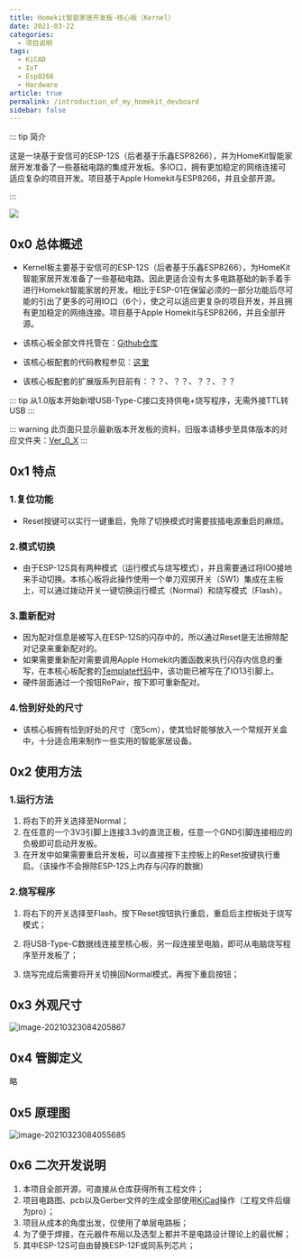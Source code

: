 ```yaml
---
title: Homekit智能家居开发板-核心板（Kernel）
date: 2021-03-22
categories:
  - 项目说明
tags:
  - KiCAD
  - IoT
  - Esp8266
  - Hardware
article: true
permalink: /introduction_of_my_homekit_devboard
sidebar: false
---
```


::: tip 简介

这是一块基于安信可的ESP-12S（后者基于乐鑫ESP8266），并为HomeKit智能家居开发准备了一些基础电路的集成开发板。多IO口，拥有更加稳定的网络连接可适应复杂的项目开发。项目基于Apple Homekit与ESP8266，并且全部开源。

:::

<!-- more -->





![](https://i.loli.net/2021/04/25/7UIwNgHVvEPiTyp.png)

## 0x0 总体概述

- Kernel板主要基于安信可的ESP-12S（后者基于乐鑫ESP8266），为HomeKit智能家居开发准备了一些基础电路。因此更适合没有太多电路基础的新手着手进行Homekit智能家居的开发。相比于ESP-01在保留必须的一部分功能后尽可能的引出了更多的可用IO口（6个），使之可以适应更复杂的项目开发，并且拥有更加稳定的网络连接。项目基于Apple Homekit与ESP8266，并且全部开源。

- 该核心板全部文件托管在：[Github仓库](https://github.com/ColdeZhang/Kernel_Board)

- 该核心板配套的代码教程参见：[这里](https://blog.deercloud.site/how_to_code_homekit_with_arduino)

- 该核心板配套的扩展版系列目前有：？？、？？、？？、？？



::: tip
从1.0版本开始新增USB-Type-C接口支持供电+烧写程序，无需外接TTL转USB
:::

::: warning
此页面只显示最新版本开发板的资料，旧版本请移步至具体版本的对应文件夹：[Ver_0_X](https://github.com/ColdeZhang/Kernel_Board/tree/main/Ver_0_X)
:::


## 0x1 特点

### 1.复位功能

- Reset按键可以实行一键重启，免除了切换模式时需要拔插电源重启的麻烦。


### 2.模式切换

- 由于ESP-12S具有两种模式（运行模式与烧写模式），并且需要通过将IO0接地来手动切换。本核心板将此操作使用一个单刀双掷开关（SW1）集成在主板上，可以通过拨动开关一键切换运行模式（Normal）和烧写模式（Flash）。


### 3.重新配对

- 因为配对信息是被写入在ESP-12S的闪存中的，所以通过Reset是无法擦除配对记录来重新配对的。
- 如果需要重新配对需要调用Apple Homekit内置函数来执行闪存内信息的重写，在本核心板配套的[Template代码](https://github.com/ColdeZhang/Esp8266_Homekit_Template)中，该功能已被写在了IO13引脚上。
- 硬件层面通过一个按钮RePair，按下即可重新配对。

### 4.恰到好处的尺寸

- 该核心板拥有恰到好处的尺寸（宽5cm），使其恰好能够放入一个常规开关盒中，十分适合用来制作一些实用的智能家居设备。




## 0x2 使用方法

### 1.运行方法

1. 将右下的开关选择至Normal；
2. 在任意的一个3V3引脚上连接3.3v的直流正极，任意一个GND引脚连接相应的负极即可启动开发板。
3. 在开发中如果需要重启开发板，可以直接按下主控板上的Reset按键执行重启。（该操作不会擦除ESP-12S上内存与闪存的数据）

### 2.烧写程序

1. 将右下的开关选择至Flash，按下Reset按钮执行重启，重启后主控板处于烧写模式；

2. 将USB-Type-C数据线连接至核心板，另一段连接至电脑，即可从电脑烧写程序至开发板了；
3. 烧写完成后需要将开关切换回Normal模式，再按下重启按钮；



## 0x3 外观尺寸

![image-20210323084205867](https://i.loli.net/2021/04/25/t4cLPs1NkHiwRTF.png)

## 0x4 管脚定义

略



## 0x5 原理图

![image-20210323084055685](https://i.loli.net/2021/04/25/G9FTKOhui3PEt5R.png)



## 0x6 二次开发说明

1. 本项目全部开源，可直接从仓库获得所有工程文件；
2. 项目电路图、pcb以及Gerber文件的生成全部使用[KiCad](https://www.kicad.org)操作（工程文件后缀为pro）；
3. 项目从成本的角度出发，仅使用了单层电路板；
4. 为了便于焊接，在元器件布局以及选型上都并不是电路设计理论上的最优解；
5. 其中ESP-12S可自由替换ESP-12F或同系列芯片；

